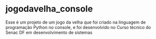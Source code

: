 # jogodavelha_console
Esse é um projeto de um jogo da velha que foi criado na linguagem de programação Python no console, e foi desenvolvido no Curso técnico do Senac DF em desenvolvimento de sistemas
